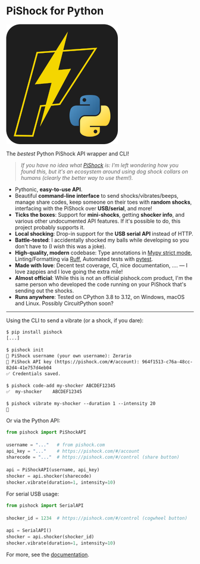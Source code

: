 # PiShock for Python

![Python PiShock Logo](docs/_static/logo.png)

The *bestest* Python PiShock API wrapper and CLI!

> *If you have no idea what [PiShock](https://pishock.com/#/?campaign=zerario) is: I'm left wondering how you found this, but it's an ecosystem around using dog shock collars on humans (clearly the better way to use them!).*

- Pythonic, **easy-to-use API**.
- Beautiful **command-line interface** to send shocks/vibrates/beeps, manage share codes, keep someone on their toes with **random shocks**, interfacing with the PiShock over **USB/serial**, and more!
- **Ticks the boxes**: Support for **mini-shocks**, getting **shocker info**, and various other undocumented API features. If it's possible to do, this project probably supports it.
- **Local shocking**: Drop-in support for the **USB serial API** instead of HTTP.
- **Battle-tested**: I accidentally shocked my balls while developing so you don't have to (I *wish* this was a joke).
- **High-quality, modern** codebase: Type annotations in [Mypy strict mode](https://mypy.readthedocs.io/en/stable/), Linting/Formatting via [Ruff](https://docs.astral.sh/ruff/), Automated tests with [pytest](https://docs.pytest.org/).
- **Made with love**: Decent test coverage, CI, nice documentation, …. — I love zappies and I love going the extra mile!
- **Almost official**: While this is not an official pishock.com product, I'm the same person who developed the code running on your PiShock that's sending out the shocks.
- **Runs anywhere**: Tested on CPython 3.8 to 3.12, on Windows, macOS and Linux. Possibly CircuitPython soon?

---

Using the CLI to send a vibrate (or a shock, if you dare):

```console
$ pip install pishock
[...]

$ pishock init
👤 PiShock username (your own username): Zerario
🔑 PiShock API key (https://pishock.com/#/account): 964f1513-c76a-48cc-82d4-41e757d4eb04
✅ Credentials saved.

$ pishock code-add my-shocker ABCDEF12345
✅  my-shocker    ABCDEF12345

$ pishock vibrate my-shocker --duration 1 --intensity 20
📳
```

Or via the Python API:

```python
from pishock import PiShockAPI

username = "..."   # from pishock.com
api_key = "..."    # https://pishock.com/#/account
sharecode = "..."  # https://pishock.com/#/control (share button)

api = PiShockAPI(username, api_key)
shocker = api.shocker(sharecode)
shocker.vibrate(duration=1, intensity=10)
```

For serial USB usage:

```python
from pishock import SerialAPI

shocker_id = 1234  # https://pishock.com/#/control (cogwheel button)

api = SerialAPI()
shocker = api.shocker(shocker_id)
shocker.vibrate(duration=1, intensity=10)
```

For more, see the [documentation](https://python-pishock.readthedocs.io/#full-documentation).
